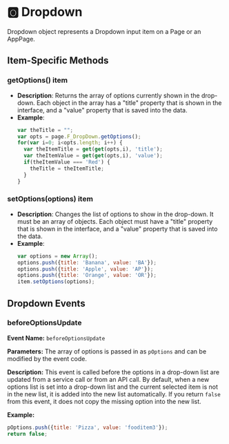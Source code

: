 # &#127358; Dropdown
Dropdown object represents a Dropdown input item on a Page or an AppPage.


## Item-Specific Methods

### getOptions() <Badge type="tip">item</Badge>

- **Description**: Returns the array of options currently shown in the drop-down. Each object in the array has a "title"
  property that is shown in the interface, and a "value" property that is saved into the data.
- **Example**:
  ```javascript
  var theTitle = "";
  var opts = page.F_DropDown.getOptions();
  for(var i=0; i<opts.length; i++) {
    var theItemTitle = get(get(opts,i), 'title');
    var theItemValue = get(get(opts,i), 'value');
    if(theItemValue === 'Red') {
      theTitle = theItemTitle;
    }
  }
  ```

### setOptions(options) <Badge type="tip">item</Badge>

- **Description**: Changes the list of options to show in the drop-down. It must be an array of objects. Each object
  must have a "title" property that is shown in the interface, and a "value" property that is saved into the data.
- **Example**:
  ```javascript
  var options = new Array();
  options.push({title: 'Banana', value: 'BA'});
  options.push({title: 'Apple', value: 'AP'});
  options.push({title: 'Orange', value: 'OR'});
  item.setOptions(options);
  ```

<!--@include: ./common/functions.md -->

<!--@include: ./common/event_objects.md -->

## Dropdown Events

### beforeOptionsUpdate

**Event Name:** `beforeOptionsUpdate`

**Parameters:** The array of options is passed in as `pOptions` and can be modified by the event code.

**Description:** This event is called before the options in a drop-down list are updated from a service call or from an
API call. By default, when a new options list is set into a drop-down list and the current selected item is not in the
new list, it is added into the new list automatically. If you return `false` from this event, it does not copy the
missing option into the new list.

**Example:**

```javascript
pOptions.push({title: 'Pizza', value: 'fooditem3'});
return false;
```

<!--@include: ./common/events.md -->